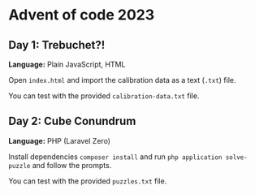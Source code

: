 # Advent of code 2023

## Day 1: Trebuchet?!

**Language:** Plain JavaScript, HTML

Open `index.html` and import the calibration data as a text (`.txt`) file.

You can test with the provided `calibration-data.txt` file.

## Day 2: Cube Conundrum

**Language:** PHP (Laravel Zero)

Install dependencies `composer install` and run `php application solve-puzzle` and follow the prompts.

You can test with the provided `puzzles.txt` file.


